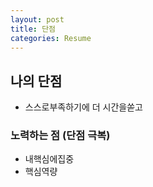```yaml
---
layout: post
title: 단점
categories: Resume
---
```


## 나의 단점

- 스스로부족하기에 더 시간을쏟고

### 노력하는 점 (단점 극복)

- 내핵심에집중
- 핵심역량
